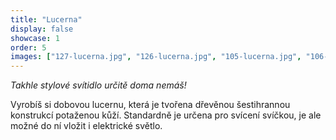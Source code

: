 ```yaml
---
title: "Lucerna"
display: false
showcase: 1
order: 5
images: ["127-lucerna.jpg", "126-lucerna.jpg", "105-lucerna.jpg", "106-lucerna.jpg"]
---
```

*Takhle stylové svítidlo určitě doma nemáš!*

Vyrobíš si dobovou lucernu, která je tvořena dřevěnou šestihrannou konstrukcí potaženou kůží.
Standardně je určena pro svícení svíčkou, je ale možné do ní vložit i elektrické světlo.

